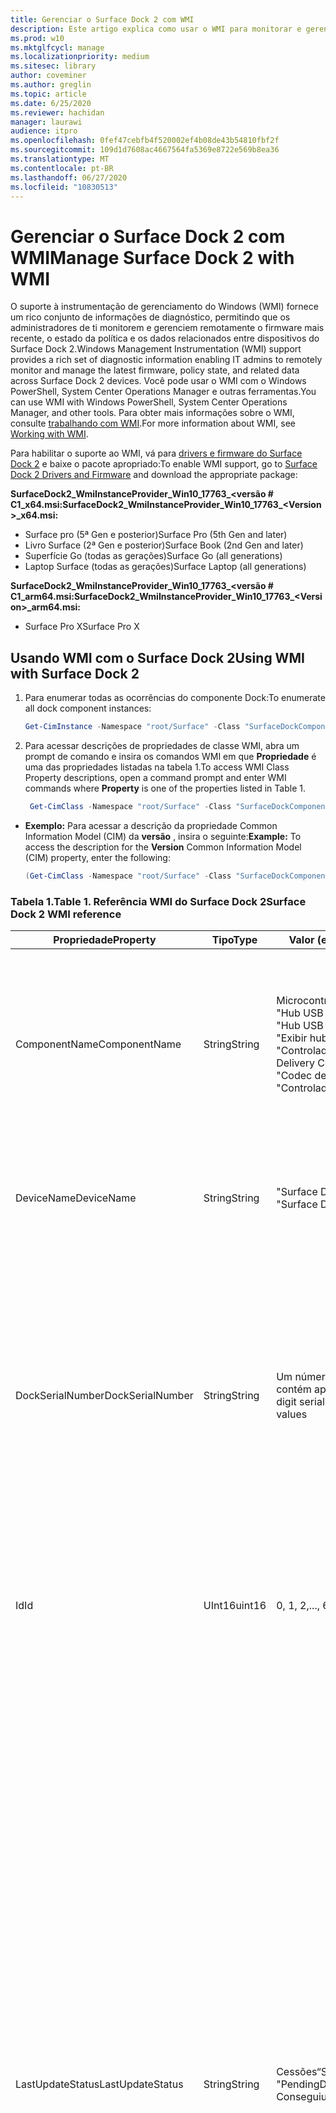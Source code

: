 ```yaml
---
title: Gerenciar o Surface Dock 2 com WMI
description: Este artigo explica como usar o WMI para monitorar e gerenciar remotamente o firmware mais recente, o estado da política e os dados relacionados entre dispositivos do Surface Dock 2.
ms.prod: w10
ms.mktglfcycl: manage
ms.localizationpriority: medium
ms.sitesec: library
author: coveminer
ms.author: greglin
ms.topic: article
ms.date: 6/25/2020
ms.reviewer: hachidan
manager: laurawi
audience: itpro
ms.openlocfilehash: 0fef47cebfb4f520002ef4b08de43b54810fbf2f
ms.sourcegitcommit: 109d1d7608ac4667564fa5369e8722e569b8ea36
ms.translationtype: MT
ms.contentlocale: pt-BR
ms.lasthandoff: 06/27/2020
ms.locfileid: "10830513"
---
```

# <span data-ttu-id="4db35-103">Gerenciar o Surface Dock 2 com WMI</span><span class="sxs-lookup"><span data-stu-id="4db35-103">Manage Surface Dock 2 with WMI</span></span>

<span data-ttu-id="4db35-104">O suporte à instrumentação de gerenciamento do Windows (WMI) fornece um rico conjunto de informações de diagnóstico, permitindo que os administradores de ti monitorem e gerenciem remotamente o firmware mais recente, o estado da política e os dados relacionados entre dispositivos do Surface Dock 2.</span><span class="sxs-lookup"><span data-stu-id="4db35-104">Windows Management Instrumentation (WMI) support provides a rich set of diagnostic information enabling IT admins to remotely monitor and manage the latest firmware, policy state, and related data across Surface Dock 2 devices.</span></span> <span data-ttu-id="4db35-105">Você pode usar o WMI com o Windows PowerShell, System Center Operations Manager e outras ferramentas.</span><span class="sxs-lookup"><span data-stu-id="4db35-105">You can use WMI with Windows PowerShell, System Center Operations Manager, and other tools.</span></span> <span data-ttu-id="4db35-106">Para obter mais informações sobre o WMI, consulte [trabalhando com WMI](https://docs.microsoft.com/powershell/scripting/learn/ps101/07-working-with-wmi?view=powershell-5.1).</span><span class="sxs-lookup"><span data-stu-id="4db35-106">For more information about WMI, see [Working with WMI](https://docs.microsoft.com/powershell/scripting/learn/ps101/07-working-with-wmi?view=powershell-5.1).</span></span> 

<span data-ttu-id="4db35-107">Para habilitar o suporte ao WMI, vá para [drivers e firmware do Surface Dock 2](https://www.microsoft.com/download/details.aspx?id=101317) e baixe o pacote apropriado:</span><span class="sxs-lookup"><span data-stu-id="4db35-107">To enable WMI support, go to [Surface Dock 2 Drivers and Firmware](https://www.microsoft.com/download/details.aspx?id=101317) and download the appropriate package:</span></span>

**<span data-ttu-id="4db35-108">SurfaceDock2_WmiInstanceProvider_Win10_17763_&#60;versão # C1_x64.msi:</span><span class="sxs-lookup"><span data-stu-id="4db35-108">SurfaceDock2_WmiInstanceProvider_Win10_17763_&#60;Version&#62;_x64.msi:</span></span>**<br>

- <span data-ttu-id="4db35-109">Surface pro (5ª Gen e posterior)</span><span class="sxs-lookup"><span data-stu-id="4db35-109">Surface Pro (5th Gen and later)</span></span>
- <span data-ttu-id="4db35-110">Livro Surface (2ª Gen e posterior)</span><span class="sxs-lookup"><span data-stu-id="4db35-110">Surface Book (2nd Gen and later)</span></span>
- <span data-ttu-id="4db35-111">Superfície Go (todas as gerações)</span><span class="sxs-lookup"><span data-stu-id="4db35-111">Surface Go (all generations)</span></span>
- <span data-ttu-id="4db35-112">Laptop Surface (todas as gerações)</span><span class="sxs-lookup"><span data-stu-id="4db35-112">Surface Laptop (all generations)</span></span>

 **<span data-ttu-id="4db35-113">SurfaceDock2_WmiInstanceProvider_Win10_17763_&#60;versão # C1_arm64.msi:</span><span class="sxs-lookup"><span data-stu-id="4db35-113">SurfaceDock2_WmiInstanceProvider_Win10_17763_&#60;Version&#62;_arm64.msi:</span></span>** <br>

- <span data-ttu-id="4db35-114">Surface Pro X</span><span class="sxs-lookup"><span data-stu-id="4db35-114">Surface Pro X</span></span>

## <span data-ttu-id="4db35-115">Usando WMI com o Surface Dock 2</span><span class="sxs-lookup"><span data-stu-id="4db35-115">Using WMI with Surface Dock 2</span></span>

1. <span data-ttu-id="4db35-116">Para enumerar todas as ocorrências do componente Dock:</span><span class="sxs-lookup"><span data-stu-id="4db35-116">To enumerate all dock component instances:</span></span>

    ```PowerShell
    Get-CimInstance -Namespace "root/Surface" -Class "SurfaceDockComponent" 
    ```
2. <span data-ttu-id="4db35-117">Para acessar descrições de propriedades de classe WMI, abra um prompt de comando e insira os comandos WMI em que **Propriedade** é uma das propriedades listadas na tabela 1.</span><span class="sxs-lookup"><span data-stu-id="4db35-117">To access WMI Class Property descriptions, open a command prompt and enter WMI commands where **Property** is one of the properties listed in Table 1.</span></span>

    ```PowerShell
     Get-CimClass -Namespace "root/Surface" -Class "SurfaceDockComponent").CimClassProperties["<Property>"]
    ```

- <span data-ttu-id="4db35-118">**Exemplo:** Para acessar a descrição da propriedade Common Information Model (CIM) da **versão** , insira o seguinte:</span><span class="sxs-lookup"><span data-stu-id="4db35-118">**Example:** To access the description for the **Version** Common Information Model (CIM) property, enter the following:</span></span>
    ```PowerShell
    (Get-CimClass -Namespace "root/Surface" -Class "SurfaceDockComponent").CimClassProperties["Version"].Qualifiers["Description"].Value
    ```
 
 ### <span data-ttu-id="4db35-119">Tabela 1.</span><span class="sxs-lookup"><span data-stu-id="4db35-119">Table 1.</span></span> <span data-ttu-id="4db35-120">Referência WMI do Surface Dock 2</span><span class="sxs-lookup"><span data-stu-id="4db35-120">Surface Dock 2 WMI reference</span></span>

| <span data-ttu-id="4db35-121">Propriedade</span><span class="sxs-lookup"><span data-stu-id="4db35-121">Property</span></span>         | <span data-ttu-id="4db35-122">Tipo</span><span class="sxs-lookup"><span data-stu-id="4db35-122">Type</span></span>   | <span data-ttu-id="4db35-123">Valor (es) esperado (s)</span><span class="sxs-lookup"><span data-stu-id="4db35-123">Expected Value(s)</span></span>                                                                                                                                                                                                            | <span data-ttu-id="4db35-124">Descrição</span><span class="sxs-lookup"><span data-stu-id="4db35-124">Description</span></span>                                                                                                                                                                                                                                                                                                                                                                                                                                                                                                                                                                                                                                                                                                                                                                                                                                                                                                                                                                                                                                                                                                                                                                                                                                                                                                                                                                                                                                                                                                                                                                                                                                                                                                                                                                                                 |
| ---------------- | ------ | ---------------------------------------------------------------------------------------------------------------------------------------------------------------------------------------------------------------------------- | ----------------------------------------------------------------------------------------------------------------------------------------------------------------------------------------------------------------------------------------------------------------------------------------------------------------------------------------------------------------------------------------------------------------------------------------------------------------------------------------------------------------------------------------------------------------------------------------------------------------------------------------------------------------------------------------------------------------------------------------------------------------------------------------------------------------------------------------------------------------------------------------------------------------------------------------------------------------------------------------------------------------------------------------------------------------------------------------------------------------------------------------------------------------------------------------------------------------------------------------------------------------------------------------------------------------------------------------------------------------------------------------------------------------------------------------------------------------------------------------------------------------------------------------------------------------------------------------------------------------------------------------------------------------------------------------------------------------------------------------------------------------------------------------------------------- |
| <span data-ttu-id="4db35-125">ComponentName</span><span class="sxs-lookup"><span data-stu-id="4db35-125">ComponentName</span></span>    | <span data-ttu-id="4db35-126">String</span><span class="sxs-lookup"><span data-stu-id="4db35-126">String</span></span> | <span data-ttu-id="4db35-127">Microcontrolador</span><span class="sxs-lookup"><span data-stu-id="4db35-127">“Microcontroller”</span></span> <br><span data-ttu-id="4db35-128">"Hub USB 1"</span><span class="sxs-lookup"><span data-stu-id="4db35-128">“USB Hub 1”</span></span> <br><span data-ttu-id="4db35-129">"Hub USB 2"</span><span class="sxs-lookup"><span data-stu-id="4db35-129">“USB Hub 2”</span></span> <br><span data-ttu-id="4db35-130">"Exibir hub de portabilidade"</span><span class="sxs-lookup"><span data-stu-id="4db35-130">“Display Port Hub”</span></span> <br><span data-ttu-id="4db35-131">"Controlador de entrega de energia"</span><span class="sxs-lookup"><span data-stu-id="4db35-131">“Power Delivery Controller”</span></span> <br><span data-ttu-id="4db35-132">"Codec de áudio"</span><span class="sxs-lookup"><span data-stu-id="4db35-132">“Audio Codec”</span></span> <br><span data-ttu-id="4db35-133">"Controlador Ethernet"</span><span class="sxs-lookup"><span data-stu-id="4db35-133">“Ethernet Controller”</span></span>                                                                         | <span data-ttu-id="4db35-134">A propriedade a seguir lista o nome específico do componente de dispositivo que os dados de classe de modelo CIM (Common Information Model) que acompanham o (modelo de informação comum) correspondem a.</span><span class="sxs-lookup"><span data-stu-id="4db35-134">The following property lists the specific name of the device component that the accompanying Common Information Model (CIM) class data corresponds to.</span></span>                                                                                                                                                                                                                                                                                                                                                                                                                                                                                                                                                                                                                                                                                                                                                                                                                                                                                                                                                                                                                                                                                                                                                                                                                                                                                                                                                                                                                                                                                                                                                                                                                                                  |
| <span data-ttu-id="4db35-135">DeviceName</span><span class="sxs-lookup"><span data-stu-id="4db35-135">DeviceName</span></span>       | <span data-ttu-id="4db35-136">String</span><span class="sxs-lookup"><span data-stu-id="4db35-136">String</span></span> | <span data-ttu-id="4db35-137">"Surface Dock 1"</span><span class="sxs-lookup"><span data-stu-id="4db35-137">“Surface Dock 1”</span></span> <br><span data-ttu-id="4db35-138">"Surface Dock 2"</span><span class="sxs-lookup"><span data-stu-id="4db35-138">“Surface Dock 2”</span></span>                                                                                                                                                                                        | <span data-ttu-id="4db35-139">A propriedade a seguir contém o nome do dispositivo Dock ao qual o componente de dispositivo específico pertence.</span><span class="sxs-lookup"><span data-stu-id="4db35-139">The following property contains the name of the dock device that the specific device component belongs to.</span></span>                                                                                                                                                                                                                                                                                                                                                                                                                                                                                                                                                                                                                                                                                                                                                                                                                                                                                                                                                                                                                                                                                                                                                                                                                                                                                                                                                                                                                                                                                                                                                                                                                                                                                               |
| <span data-ttu-id="4db35-140">DockSerialNumber</span><span class="sxs-lookup"><span data-stu-id="4db35-140">DockSerialNumber</span></span> | <span data-ttu-id="4db35-141">String</span><span class="sxs-lookup"><span data-stu-id="4db35-141">String</span></span> | <span data-ttu-id="4db35-142">Um número de série de doze (12) dígitos que contém apenas valores numéricos</span><span class="sxs-lookup"><span data-stu-id="4db35-142">A twelve (12) digit serial number containing only numerical values</span></span>                                                                                                                                                           | <span data-ttu-id="4db35-143">A propriedade a seguir registra o número de série do dispositivo Dock conectado.</span><span class="sxs-lookup"><span data-stu-id="4db35-143">The following property records the serial number of the attached dock device.</span></span> <span data-ttu-id="4db35-144">Esse número de série é exatamente o mesmo para todos os componentes, pois eles pertencem ao mesmo dispositivo Dock.</span><span class="sxs-lookup"><span data-stu-id="4db35-144">This serial number is the exact same for every component as they belong to the same dock device.</span></span> <span data-ttu-id="4db35-145">Para referência, esse número de série pode ser encontrado fisicamente na parte inferior do Surface Dock.</span><span class="sxs-lookup"><span data-stu-id="4db35-145">For reference, this serial number can be found physically on the underside of the Surface Dock itself.</span></span>                                                                                                                                                                                                                                                                                                                                                                                                                                                                                                                                                                                                                                                                                                                                                                                                                                                                                                                                                                                                                                                                                                                                                                                                                                                                                                                                                                                                                                                                                                                    |
| <span data-ttu-id="4db35-146">Id</span><span class="sxs-lookup"><span data-stu-id="4db35-146">Id</span></span>               | <span data-ttu-id="4db35-147">UInt16</span><span class="sxs-lookup"><span data-stu-id="4db35-147">uint16</span></span> | <span data-ttu-id="4db35-148">0, 1, 2,..., 65535</span><span class="sxs-lookup"><span data-stu-id="4db35-148">0, 1, 2, ..., 65535</span></span>                                                                                                                                                                                                          | <span data-ttu-id="4db35-149">A propriedade a seguir é uma ID exclusiva que começa do zero (0) e conta.</span><span class="sxs-lookup"><span data-stu-id="4db35-149">The following property is a unique Id that starts from zero (0) and counts up.</span></span> <span data-ttu-id="4db35-150">Essa variável é usada para numerar as instâncias enumeradas WMI.</span><span class="sxs-lookup"><span data-stu-id="4db35-150">This variable is used for numbering the enumerated WMI instances.</span></span>                                                                                                                                                                                                                                                                                                                                                                                                                                                                                                                                                                                                                                                                                                                                                                                                                                                                                                                                                                                                                                                                                                                                                                                                                                                                                                                                                                                                                                                                                                                                                                                                                                                        |
| <span data-ttu-id="4db35-151">LastUpdateStatus</span><span class="sxs-lookup"><span data-stu-id="4db35-151">LastUpdateStatus</span></span> | <span data-ttu-id="4db35-152">String</span><span class="sxs-lookup"><span data-stu-id="4db35-152">String</span></span> | <span data-ttu-id="4db35-153">Cessões</span><span class="sxs-lookup"><span data-stu-id="4db35-153">“Success”</span></span> <br><span data-ttu-id="4db35-154">"PendingDockReattach"</span><span class="sxs-lookup"><span data-stu-id="4db35-154">“PendingDockReattach”</span></span> <br><span data-ttu-id="4db35-155">Conseguiu</span><span class="sxs-lookup"><span data-stu-id="4db35-155">“Failed”</span></span>                                                                                                                                                                             | <span data-ttu-id="4db35-156">A propriedade a seguir detalha o status da atualização do firmware do componente (CFU) mais recente tentada para o componente do dispositivo em questão.</span><span class="sxs-lookup"><span data-stu-id="4db35-156">The following property details the last attempted Component Firmware Update (CFU) status for the device component in question.</span></span> <span data-ttu-id="4db35-157">Os valores possíveis são: **êxito,** **reconexão de encaixe pendente** e **falha.**</span><span class="sxs-lookup"><span data-stu-id="4db35-157">Possible values are: **Success,** **Pending Dock Reattach,** and **Failed.**</span></span><br><br><br><span data-ttu-id="4db35-158">- **Êxito** indica que o novo firmware aplicado anteriormente foi aplicado com êxito</span><span class="sxs-lookup"><span data-stu-id="4db35-158">- **Success** indicates that previously applied new firmware was applied successfully</span></span><br><span data-ttu-id="4db35-159">- A **reconexão do Dock pendente** indica que há uma nova atualização pendente para o componente do dispositivo e o usuário deve desanexar e anexar novamente o conector da superfície do encaixe para aplicar a nova atualização.</span><span class="sxs-lookup"><span data-stu-id="4db35-159">- **Pending Dock Reattach** indicates there is a new update pending for the device component and the user must detach and reattach the Dock’s Surface connector in order to apply the new update.</span></span><br><span data-ttu-id="4db35-160">- **Falha** indica que um possível erro legítimo ocorrido durante o processo de CFU ou o periférico não foi inicializado na versão esperada.</span><span class="sxs-lookup"><span data-stu-id="4db35-160">- **Failed** indicates that a possible legitimate error occurred during the CFU process or the peripheral did not boot up in the expected version.</span></span> <span data-ttu-id="4db35-161">No caso de **falha** , não é uma indicação de que o dispositivo não está funcionando, mas algo errado ocorreu ao tentar atualizar o dispositivo.</span><span class="sxs-lookup"><span data-stu-id="4db35-161">In the **Failed** case, this is not an indication that the device is not working, but rather something erroneous occurred when trying to update the device.</span></span> <span data-ttu-id="4db35-162">Nesse caso, o firmware anterior continuará a ser executado.</span><span class="sxs-lookup"><span data-stu-id="4db35-162">In such case, the previous firmware will continue to run.</span></span>                                                                                                                                                                                                                                                                                                                                                                                                                                                                                                                                                                                                                                                                                                                                                                                                                                                                                                                         |
| <span data-ttu-id="4db35-163">Políticastate</span><span class="sxs-lookup"><span data-stu-id="4db35-163">PolicyState</span></span>      | <span data-ttu-id="4db35-164">String</span><span class="sxs-lookup"><span data-stu-id="4db35-164">String</span></span> | <span data-ttu-id="4db35-165">Possibilita</span><span class="sxs-lookup"><span data-stu-id="4db35-165">“Enabled”</span></span> <br><span data-ttu-id="4db35-166">Ativo</span><span class="sxs-lookup"><span data-stu-id="4db35-166">“Disabled”</span></span>                                                                                                                                                                                                     | <span data-ttu-id="4db35-167">A propriedade a seguir indica a política do modo de gerenciamento corporativo de Surface (SEMM) atual para o componente de dispositivo.</span><span class="sxs-lookup"><span data-stu-id="4db35-167">The following property indicates the current Surface Enterprise Management Mode (SEMM) policy for the device component.</span></span> <span data-ttu-id="4db35-168">Os valores possíveis são: **Enabled** e **Disabled.**</span><span class="sxs-lookup"><span data-stu-id="4db35-168">Possible values are: **Enabled** and **Disabled.**</span></span><br><br><br><span data-ttu-id="4db35-169">- **Enabled** indica que o sistema Semm permitiu que o dispositivo host acesse e use o componente de dispositivo</span><span class="sxs-lookup"><span data-stu-id="4db35-169">- **Enabled** indicates that the SEMM system has allowed the host device to access and use the device component</span></span><br><span data-ttu-id="4db35-170">- **Disabled** indica que o sistema Semm não permite e, portanto, impedia o acesso do computador host e o uso do componente do dispositivo.</span><span class="sxs-lookup"><span data-stu-id="4db35-170">- **Disabled** indicates that the SEMM system has disallowed and thereby prevented the host machine from accessing and using the device component.</span></span>                                                                                                                                                                                                                                                                                                                                                                                                                                                                                                                                                                                                                                                                                                                                                                                                                                                                                                                                                                                                                                                                                                                                                                                                                                                                                                                                                     |
| <span data-ttu-id="4db35-171">ProductId</span><span class="sxs-lookup"><span data-stu-id="4db35-171">ProductId</span></span>        | <span data-ttu-id="4db35-172">String []</span><span class="sxs-lookup"><span data-stu-id="4db35-172">String[]</span></span> | <span data-ttu-id="4db35-173">Uma lista de cadeias de caracteres hexadecimais, que podem cada faixa de "0x0000" a "0xFFFF"</span><span class="sxs-lookup"><span data-stu-id="4db35-173">A list of hex strings, which can each range from “0x0000” to “0xFFFF”</span></span>                                                                                                                                                        | <span data-ttu-id="4db35-174">A propriedade a seguir classifica a ID do produto (PID) do componente do dispositivo.</span><span class="sxs-lookup"><span data-stu-id="4db35-174">The following property classifies the Product Id (PID) of the device component.</span></span> <span data-ttu-id="4db35-175">É possível que haja mais de um PID listado.</span><span class="sxs-lookup"><span data-stu-id="4db35-175">It is possible for there to be more than one PID listed.</span></span> <span data-ttu-id="4db35-176">No caso de um hub USB, por exemplo, os dispositivos super velocidade (SS) e de alta velocidade (HS) são incluídos em um hub singular ".</span><span class="sxs-lookup"><span data-stu-id="4db35-176">In the case of a USB Hub, for example, both Super Speed (SS) and High Speed (HS) devices are lumped into a singular “Hub."</span></span> <span data-ttu-id="4db35-177">Portanto, duas (2) PIDs serão listadas nesta matriz.</span><span class="sxs-lookup"><span data-stu-id="4db35-177">Therefore, two (2) PIDs would be listed within this array.</span></span>                                                                                                                                                                                                                                                                                                                                                                                                                                                                                                                                                                                                                                                                                                                                                                                                                                                                                                                                                                                                                                                                                                                                                                                                                                                                                                                                                                                                                                                                           |
| <span data-ttu-id="4db35-178">Status</span><span class="sxs-lookup"><span data-stu-id="4db35-178">Status</span></span>           | <span data-ttu-id="4db35-179">String</span><span class="sxs-lookup"><span data-stu-id="4db35-179">String</span></span> | <span data-ttu-id="4db35-180">Ok</span><span class="sxs-lookup"><span data-stu-id="4db35-180">“OK”</span></span> <br><span data-ttu-id="4db35-181">Desconectado</span><span class="sxs-lookup"><span data-stu-id="4db35-181">“Disconnected”</span></span> <br><span data-ttu-id="4db35-182">Erros</span><span class="sxs-lookup"><span data-stu-id="4db35-182">“Error”</span></span> <br><span data-ttu-id="4db35-183">Esteja</span><span class="sxs-lookup"><span data-stu-id="4db35-183">“Missing”</span></span> <br><span data-ttu-id="4db35-184">"DeviceHandleInUse"</span><span class="sxs-lookup"><span data-stu-id="4db35-184">“DeviceHandleInUse”</span></span> <br><span data-ttu-id="4db35-185">Ativo</span><span class="sxs-lookup"><span data-stu-id="4db35-185">“Disabled”</span></span> <br><span data-ttu-id="4db35-186">"NotSupportedByWmi"</span><span class="sxs-lookup"><span data-stu-id="4db35-186">“NotSupportedByWmi”</span></span>                                                                                                             | <span data-ttu-id="4db35-187">A propriedade a seguir descreve o estado da conexão do Dock com o computador host.</span><span class="sxs-lookup"><span data-stu-id="4db35-187">The following property describes the state of the Dock’s connection to the host machine.</span></span> <span data-ttu-id="4db35-188">Os valores possíveis são: **OK,** **desconectado,** **erro,** **ausente,** **DeviceHandleInUse,**  **desabilitado** e **NotSupportedByWmi.**</span><span class="sxs-lookup"><span data-stu-id="4db35-188">Possible values are: **OK,** **Disconnected,** **Error,** **Missing,** **DeviceHandleInUse,**  **Disabled,** and **NotSupportedByWmi.**</span></span> <br><span data-ttu-id="4db35-189">- **OK** indica que o dispositivo está conectado com êxito ao computador host e que não existe problema, o que inibi a funcionalidade</span><span class="sxs-lookup"><span data-stu-id="4db35-189">- **OK** indicates that the device is successfully connected to the host machine and no problems exist, which would inhibit its functionality</span></span> <br><span data-ttu-id="4db35-190">- **Desconectado** indica que o conector Surface, que fornece a conexão para todos os componentes do dispositivo, não está atualmente anexado ao computador host.</span><span class="sxs-lookup"><span data-stu-id="4db35-190">- **Disconnected** indicates that the Surface connector, which provides the connection for all the device components, is currently not attached to the host machine.</span></span> <br><span data-ttu-id="4db35-191">- O **erro** indica um possível problema com a instância do dispositivo e a interface do dispositivo tem mais do que provavelmente foi rotulada com um ponto de exclamação amarelo no Gerenciador de dispositivos – Verifique a propriedade **StatusCode** para obter informações mais detalhadas sobre o tipo de erro que ocorreu.</span><span class="sxs-lookup"><span data-stu-id="4db35-191">- **Error** indicates a potential issue with the device instance and the device interface has more than likely been labeled with a yellow exclamation point in the Device Manager – check the **StatusCode** property for more detailed information on the type of error that occurred.</span></span> <br><span data-ttu-id="4db35-192">- **Missing** indica que espera-se que o dispositivo tivesse sido enumerado na máquina host, mas por algum motivo não.</span><span class="sxs-lookup"><span data-stu-id="4db35-192">- **Missing** indicates that the device was expected to have enumerated on the host machine, but for some reason did not.</span></span> <span data-ttu-id="4db35-193">A propriedade **StatusCode** irá conter o valor de 24 para indicar essa situação errada.</span><span class="sxs-lookup"><span data-stu-id="4db35-193">The **StatusCode** property will hold the value of 24 to indicate this erroneous situation.</span></span><br><span data-ttu-id="4db35-194">- **DeviceHandleInUse** indica que outro processo está se comunicando no momento com o dispositivo, que proíbe este provedor de instância de instrumentação de gerenciamento do Windows (WMI) de suas solicitações de comunicação.</span><span class="sxs-lookup"><span data-stu-id="4db35-194">- **DeviceHandleInUse** indicates that another process is currently communicating with the device, which prohibits this Windows Management Instrumentation (WMI) Instance Provider from its communication requests.</span></span> <span data-ttu-id="4db35-195">Tente executar o comando WMI novamente!</span><span class="sxs-lookup"><span data-stu-id="4db35-195">Try executing your WMI command again!</span></span> <br> <span data-ttu-id="4db35-196">- **Disabled** indica que a política do modo de gerenciamento corporativo de Surface (Semm) atual não foi permitida e, portanto, impedia o acesso ao computador host e use o componente do dispositivo.</span><span class="sxs-lookup"><span data-stu-id="4db35-196">- **Disabled** indicates that the current Surface Enterprise Management Mode (SEMM) policy has disallowed and thereby prevented the host machine from accessing and using the device component.</span></span> <span data-ttu-id="4db35-197">Consulte o campo da propriedade **policystate** para obter mais informações.</span><span class="sxs-lookup"><span data-stu-id="4db35-197">See the **PolicyState** property field for more information.</span></span><br><span data-ttu-id="4db35-198">- **NotSupportedByWmi** indica que o encaixe conectado atualmente não é compatível com este provedor WMI.</span><span class="sxs-lookup"><span data-stu-id="4db35-198">- **NotSupportedByWmi** indicates the connected dock is currently not supported by this WMI Provider.</span></span> <span data-ttu-id="4db35-199">Esse status será exibido para o Surface Dock 1, que atualmente não é compatível com este provedor de instância WMI.</span><span class="sxs-lookup"><span data-stu-id="4db35-199">This status will appear for the Surface Dock 1, which is currently not supported by this WMI Instance Provider.</span></span>|
| <span data-ttu-id="4db35-200">StatusCode</span><span class="sxs-lookup"><span data-stu-id="4db35-200">StatusCode</span></span>       | <span data-ttu-id="4db35-201">UInt32</span><span class="sxs-lookup"><span data-stu-id="4db35-201">uint32</span></span> | <span data-ttu-id="4db35-202">[Código de erro do Gerenciador de dispositivos](https://docs.microsoft.com/windows-hardware/drivers/install/device-manager-error-messages) obtido da classe WMI CIM_LogicalDevice (dentro de *Cimwin32. mof*)</span><span class="sxs-lookup"><span data-stu-id="4db35-202">[Device Manager Error Code](https://docs.microsoft.com/windows-hardware/drivers/install/device-manager-error-messages) obtained from the CIM_LogicalDevice WMI Class (within *cimwin32.mof*)</span></span> | <span data-ttu-id="4db35-203">A propriedade a seguir fornece o código de erro do Gerenciador de dispositivos para o componente Dock fornecido.</span><span class="sxs-lookup"><span data-stu-id="4db35-203">The following property provides the Device Manager error code for the given dock component.</span></span> <span data-ttu-id="4db35-204">Um valor zero (0) indica que o componente Dock está funcionando corretamente; um valor maior que zero (0) indica um problema ou um possível erro com o componente Dock.</span><span class="sxs-lookup"><span data-stu-id="4db35-204">A value of zero (0) indicates that the dock component is working correctly; a value greater than zero (0) indicates an issue or a possible error with the dock component.</span></span> <span data-ttu-id="4db35-205">Como o componente Dock pode enumerar com várias interfaces de dispositivo, é possível que haja códigos de erro adicionais do Device Manager.</span><span class="sxs-lookup"><span data-stu-id="4db35-205">Because the dock component may enumerate with several device interfaces, it is possible there may be additional Device Manager error codes.</span></span> <span data-ttu-id="4db35-206">Este campo de propriedade só lista um único código de erro, mesmo se vários estiverem disponíveis.</span><span class="sxs-lookup"><span data-stu-id="4db35-206">This property field only lists a single error code even if multiple are available.</span></span> <span data-ttu-id="4db35-207">O Gerenciador de dispositivos rotulará o dispositivo com um ponto de exclamação amarelo apenas quando ocorrerem determinados códigos de erro.</span><span class="sxs-lookup"><span data-stu-id="4db35-207">The Device Manager will label the device with a yellow exclamation point only when certain error codes have occurred.</span></span>                                                                                                                                                                                                                                                                                                                                                                                                                                                                                                                                                                                                                                                                                                                                                                                                                                                                                                                                                                                                                                                                                                                                                                                |
| <span data-ttu-id="4db35-208">VendorID</span><span class="sxs-lookup"><span data-stu-id="4db35-208">VendorId</span></span>         | <span data-ttu-id="4db35-209">String</span><span class="sxs-lookup"><span data-stu-id="4db35-209">String</span></span> | <span data-ttu-id="4db35-210">Uma cadeia de caracteres Hex que pode variar de "0x0000" para "0xFFFF"</span><span class="sxs-lookup"><span data-stu-id="4db35-210">A hex string that can range from “0x0000” to “0xFFFF”</span></span>                                                                                                                                                                        | <span data-ttu-id="4db35-211">A propriedade a seguir observa a ID de fornecedor específica (VID) do componente de dispositivo.</span><span class="sxs-lookup"><span data-stu-id="4db35-211">The following property notes the specific Vendor Id (VID) of the device component.</span></span>                                                                                                                                                                                                                                                                                                                                                                                                                                                                                                                                                                                                                                                                                                                                                                                                                                                                                                                                                                                                                                                                                                                                                                                                                                                                                                                                                                                                                                                                                                                                                                                                                                                                                                                       |
| <span data-ttu-id="4db35-212">Versão</span><span class="sxs-lookup"><span data-stu-id="4db35-212">Version</span></span>          | <span data-ttu-id="4db35-213">String</span><span class="sxs-lookup"><span data-stu-id="4db35-213">String</span></span> | <span data-ttu-id="4db35-214">Uma cadeia de caracteres de versão, que tem o formulário da seguinte maneira: "x. y. z", em que x, y e z são valores numéricos.</span><span class="sxs-lookup"><span data-stu-id="4db35-214">A version string, which has the form as follows: “x.y.z”, where x, y, and z are numerical values.</span></span>                                                                                                                            | <span data-ttu-id="4db35-215">A propriedade a seguir especifica a versão atual do firmware, que, no momento, está em execução no componente do dispositivo.</span><span class="sxs-lookup"><span data-stu-id="4db35-215">The following property specifies the current version of the firmware, which is currently running on the device component.</span></span>                                                                                                                                                                                                                                                                                                                                                                                                                                                                                                                                                                                                                                                                                                                                                                                                                                                                                                                                                                                                                                                                                                                                                                                                                                                                                                                                                                                                                                                                                                                                                                                                                                                                                |


## <span data-ttu-id="4db35-216">Saiba mais</span><span class="sxs-lookup"><span data-stu-id="4db35-216">Learn more</span></span>

- [<span data-ttu-id="4db35-217">Proteger as portas do Dock Surface 2 com SEMM</span><span class="sxs-lookup"><span data-stu-id="4db35-217">Secure Surface Dock 2 ports with SEMM</span></span>](secure-surface-dock-ports-semm.md)
- [<span data-ttu-id="4db35-218">Novidades no Dock Surface 2</span><span class="sxs-lookup"><span data-stu-id="4db35-218">What's new in Surface Dock 2</span></span>](surface-dock-whats-new.md)
- [<span data-ttu-id="4db35-219">Códigos de erro do Gerenciador de dispositivos</span><span class="sxs-lookup"><span data-stu-id="4db35-219">Device Manager error codes</span></span>](https://docs.microsoft.com/windows-hardware/drivers/install/device-manager-error-messages)
- [<span data-ttu-id="4db35-220">Trabalhando com WMI</span><span class="sxs-lookup"><span data-stu-id="4db35-220">Working with WMI</span></span>](https://docs.microsoft.com/powershell/scripting/learn/ps101/07-working-with-wmi?view=powershell-5.1)
